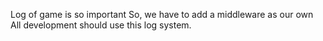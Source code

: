 Log of game is so important
So, we have to add a middleware as our own
All development should use this log system.

